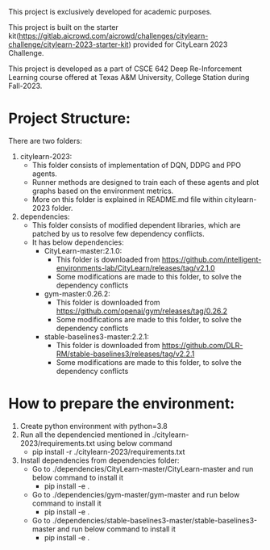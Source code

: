 This project is exclusively developed for academic purposes.

This project is built on the starter kit(https://gitlab.aicrowd.com/aicrowd/challenges/citylearn-challenge/citylearn-2023-starter-kit) provided for CityLearn 2023 Challenge.

This project is developed as a part of CSCE 642 Deep Re-Inforcement Learning course offered at Texas A&M University, College Station during Fall-2023.

# Project Structure:

There are two folders:
1. citylearn-2023:
    * This folder consists of implementation of DQN, DDPG and PPO agents.
    * Runner methods are designed to train each of these agents and plot graphs based on the environment metrics.
    * More on this folder is explained in README.md file within citylearn-2023 folder.
2. dependencies:
   * This folder consists of modified dependent libraries, which are patched by us to resolve few dependency conflicts.
   * It has below dependencies:
     * CityLearn-master:2.1.0: 
       * This folder is downloaded from https://github.com/intelligent-environments-lab/CityLearn/releases/tag/v2.1.0
       * Some modifications are made to this folder, to solve the dependency conflicts
     * gym-master:0.26.2:
       * This folder is downloaded from https://github.com/openai/gym/releases/tag/0.26.2
       * Some modifications are made to this folder, to solve the dependency conflicts
     * stable-baselines3-master:2.2.1:
       * This folder is downloaded from https://github.com/DLR-RM/stable-baselines3/releases/tag/v2.2.1
       * Some modifications are made to this folder, to solve the dependency conflicts

# How to prepare the environment:
1. Create python environment with python=3.8
2. Run all the dependencied mentioned in ./citylearn-2023/requirements.txt using below command
   * pip install -r ./citylearn-2023/requirements.txt
3. Install dependencies from dependencies folder:
   * Go to ./dependencies/CityLearn-master/CityLearn-master and run below command to install it
     * pip install -e .
   * Go to ./dependencies/gym-master/gym-master and run below command to install it
     * pip install -e .
   * Go to ./dependencies/stable-baselines3-master/stable-baselines3-master and run below command to install it
     * pip install -e .
